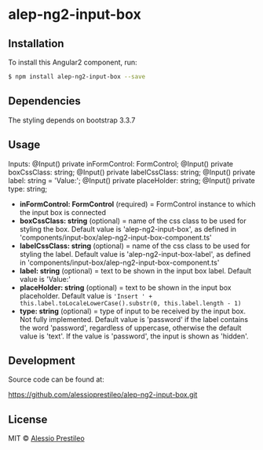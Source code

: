 # alep-ng2-input-box

## Installation

To install this Angular2 component, run:

```bash
$ npm install alep-ng2-input-box --save
```

## Dependencies

The styling depends on bootstrap 3.3.7

## Usage

Inputs:
  @Input() private inFormControl: FormControl;
  @Input() private boxCssClass: string;
  @Input() private labelCssClass: string;
  @Input() private label: string = 'Value:';
  @Input() private placeHolder: string;
  @Input() private type: string;

- **inFormControl: FormControl** (required) = FormControl instance to which the input box is connected
- **boxCssClass: string** (optional) = name of the css class to be used for styling the box. Default value is 'alep-ng2-input-box', as defined in 'components/input-box/alep-ng2-input-box-component.ts'
- **labelCssClass: string** (optional) = name of the css class to be used for styling the label. Default value is 'alep-ng2-input-box-label', as defined in 'components/input-box/alep-ng2-input-box-component.ts'
- **label: string** (optional) = text to be shown in the input box label. Default value is 'Value:'
- **placeHolder: string** (optional) = text to be shown in the input box placeholder. Default value is `'Insert ' + this.label.toLocaleLowerCase().substr(0, this.label.length - 1)`
- **type: string** (optional) = type of input to be received by the input box. Not fully implemented. Default value is 'password' if the label contains the word 'password', regardless of uppercase, otherwise the default value is 'text'. If the value is 'password', the input is shown as 'hidden'.

## Development

Source code can be found at:

https://github.com/alessioprestileo/alep-ng2-input-box.git

## License

MIT © [Alessio Prestileo](alessioprestileo@gmail.com)

